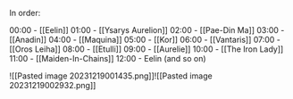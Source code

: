 In order:

00:00 - [[Eelin]]
01:00 - [[Ysarys Aurelion]]
02:00 - [[Pae-Din Ma]]
03:00 - [[Anadin]]
04:00 - [[Maquina]]
05:00 - [[Kor]]
06:00 - [[Vantaris]]
07:00 - [[Oros Leiha]]
08:00 - [[Etulli]]
09:00 - [[Aurelie]]
10:00 - [[The Iron Lady]]
11:00 - [[Maiden-In-Chains]]
12:00 - Eelin (and so on)

![[Pasted image 20231219001435.png]]![[Pasted image 20231219002932.png]]